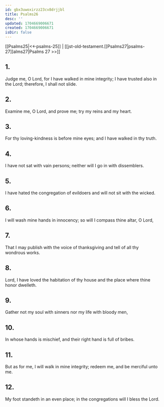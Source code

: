```yaml
---
id: gbx3uwoxirzz23cv8drjjbl
title: Psalms26
desc: ''
updated: 1704669006671
created: 1704669006671
isDir: false
---
```

[[Psalms25|<<-psalms-25]] | [[jst-old-testament.[[Psalms27|psalms-27]]alms27|Psalms 27 >>]]
## 1.
Judge me, O Lord, for I have walked in mine integrity; I have trusted also in the Lord; therefore, I shall not slide.
## 2.
Examine me, O Lord, and prove me; try my reins and my heart.
## 3.
For thy loving-kindness is before mine eyes; and I have walked in thy truth.
## 4.
I have not sat with vain persons; neither will I go in with dissemblers.
## 5.
I have hated the congregation of evildoers and will not sit with the wicked.
## 6.
I will wash mine hands in innocency; so will I compass thine altar, O Lord,
## 7.
That I may publish with the voice of thanksgiving and tell of all thy wondrous works.
## 8.
Lord, I have loved the habitation of thy house and the place where thine honor dwelleth.
## 9.
Gather not my soul with sinners nor my life with bloody men,
## 10.
In whose hands is mischief, and their right hand is full of bribes.
## 11.
But as for me, I will walk in mine integrity; redeem me, and be merciful unto me.
## 12.
My foot standeth in an even place; in the congregations will I bless the Lord.

